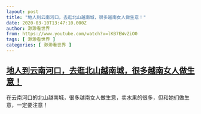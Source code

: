 ```yaml
---
layout: post
title: "地人到云南河口，去逛北山越南城，很多越南女人做生意！"
date: 2020-03-10T13:47:10.000Z
author: 渺渺看世界
from: https://www.youtube.com/watch?v=lKB7EWvZiO0
tags: [ 渺渺看世界 ]
categories: [ 渺渺看世界 ]
---
```

<!--1583848030000-->
[地人到云南河口，去逛北山越南城，很多越南女人做生意！](https://www.youtube.com/watch?v=lKB7EWvZiO0)
------

<div>
在云南河口的北山越南城，很多越南女人做生意，卖水果的很多，但和她们做生意，一定要注意！
</div>

